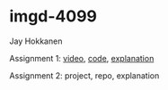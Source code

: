 # imgd-4099
Jay Hokkanen

Assignment 1: <a href="https://clipchamp.com/watch/x85RNSk0XXQ">video</a>, <a href="https://github.com/jhokk/jhokk.github.io/blob/c097e54a9866f793173e7eb4cb3d011c97e54419/Assignment%201%20Code">code</a>, <a href="https://github.com/jhokk/jhokk.github.io/blob/71380489131d13f259d8d875ef7fe31f60d9f8a4/Assignment%201%20Explanation">explanation</a>

Assignment 2: project, repo, explanation
